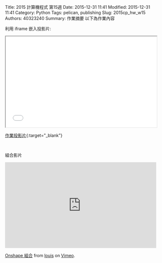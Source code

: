 Title: 2015 計算機程式 第15週
Date: 2015-12-31 11:41
Modified: 2015-12-31 11:41
Category: Python
Tags: pelican, publishing
Slug: 2015cp_hw_w15
Authors: 40323240
Summary: 作業摘要
以下為作業內容

利用 iframe 嵌入投影片:

<iframe src="simplest15.html" width="500" height="300"></iframe>

[作業投影片](simplest15.html){:target="_blank"}

<br>
<p>組合影片</p>
<iframe src="https://player.vimeo.com/video/150652766" width="500" height="283" frameborder="0" webkitallowfullscreen mozallowfullscreen allowfullscreen></iframe> <p><a href="https://vimeo.com/150652766">Onshape 組合</a> from <a href="https://vimeo.com/user47023306">louis</a> on <a href="https://vimeo.com">Vimeo</a>.</p>
